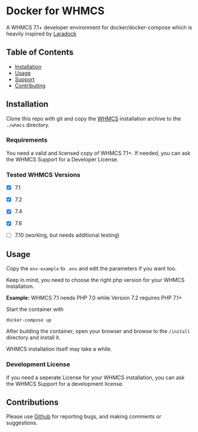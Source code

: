 Docker for WHMCS
===

A WHMCS 7.1+ developer environment for docker/docker-compose which is heavily inspired by [Laradock](https://github.com/laradock/laradock/)

## Table of Contents

- [Installation](#installation)
- [Usage](#usage)
- [Support](#support)
- [Contributing](#contributing)

## Installation

Clone this repo with git and copy the [WHMCS](https://download.whmcs.com) installation archive to the `./whmcs` directory.

### Requirements

You need a valid and licensed copy of WHMCS 7.1+.
If needed, you can ask the WHMCS Support for a Developer License.

### Tested WHMCS Versions

* [X] 7.1 
* [X] 7.2
* [X] 7.4
* [X] 7.6
* [ ] 7.10 (working, but needs additional testing) 


## Usage

Copy the `env-example` to `.env` and edit the parameters if you want too.

Keep in mind, you need to choose the right php version for your WHMCS Installation.

**Example:** WHMCS 7.1 needs PHP 7.0 while Version 7.2 requires PHP 7.1+

Start the container with

```
docker-compose up
```

After building the container, open your browser and browse to the `/install` directory and install it.

WHMCS installation itself may take a while.

### Development License

If you need a seperate License for your WHMCS installation, you can ask the WHMCS Support for a development license.

## Contributions

Please use [Github](https://github.com/darthsoup/docker-whmcs) for reporting bugs, and making comments or suggestions.

